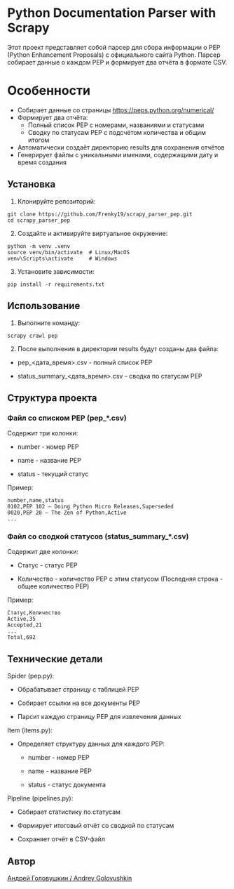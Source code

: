 # Python Documentation Parser with Scrapy
Этот проект представляет собой парсер для сбора информации о PEP (Python Enhancement Proposals) с официального сайта Python. Парсер собирает данные о каждом PEP и формирует два отчёта в формате CSV.

# Особенности

- Собирает данные со страницы https://peps.python.org/numerical/
- Формирует два отчёта:
  - Полный список PEP с номерами, названиями и статусами
  - Сводку по статусам PEP с подсчётом количества и общим итогом
- Автоматически создаёт директорию results для сохранения отчётов
- Генерирует файлы с уникальными именами, содержащими дату и время создания

## Установка

1. Клонируйте репозиторий:

```
git clone https://github.com/Frenky19/scrapy_parser_pep.git
cd scrapy_parser_pep
```

2. Создайте и активируйте виртуальное окружение:

```
python -m venv .venv
source venv/bin/activate  # Linux/MacOS
venv\Scripts\activate     # Windows
```

3. Установите зависимости:

```
pip install -r requirements.txt
```

## Использование

1. Выполните команду:

```
scrapy crawl pep
```

2. После выполнения в директории results будут созданы два файла:

- pep_<дата_время>.csv - полный список PEP

- status_summary_<дата_время>.csv - сводка по статусам PEP

## Структура проекта

### Файл со списком PEP (pep_*.csv)

Содержит три колонки:

- number - номер PEP

- name - название PEP

- status - текущий статус

Пример:

```
number,name,status
0102,PEP 102 – Doing Python Micro Releases,Superseded
0020,PEP 20 – The Zen of Python,Active
...
```

### Файл со сводкой статусов (status_summary_*.csv)

Содержит две колонки:

- Статус - статус PEP

- Количество - количество PEP с этим статусом (Последняя строка - общее количество PEP)

Пример:

```
Статус,Количество
Active,35
Accepted,21
...
Total,692
```

## Технические детали

Spider (pep.py):

- Обрабатывает страницу с таблицей PEP

- Собирает ссылки на все документы PEP

- Парсит каждую страницу PEP для извлечения данных

Item (items.py):

- Определяет структуру данных для каждого PEP:

  - number - номер PEP

  - name - название PEP

  - status - статус документа

Pipeline (pipelines.py):

- Собирает статистику по статусам

- Формирует итоговый отчёт со сводкой по  статусам

- Сохраняет отчёт в CSV-файл

## Автор  
[Андрей Головушкин / Andrey Golovushkin](https://github.com/Frenky19)
